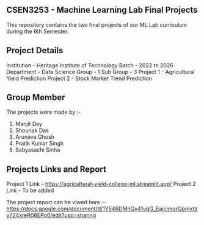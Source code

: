 ## CSEN3253 - Machine Learning Lab Final Projects

This repository contains the two final projects of our ML Lab curriculum during the 6th Semester.

##  Project Details

Institution - Heritage Institute of Technology
Batch - 2022 to 2026
Department - Data Science
Group - 1
Sub Group - 3
Project 1 - Agricultural Yield Prediction
Project 2 - Stock Market Trend Prediction

## Group Member

The projects were made by :-
1. Manjit Dey
2. Shounak Das
3. Arunava Ghosh
4. Pratik Kumar Singh
5. Sabyasachi Sinha

## Projects Links and Report

Project 1 Link - https://agricultural-yield-college-ml.streamlit.app/
Project 2 Link - To be added 

The project report can be viwed here :-
https://docs.google.com/document/d/1Y54RDMnQy41vqG_EajcjmgrQpmxtzy724xreR08EPo0/edit?usp=sharing